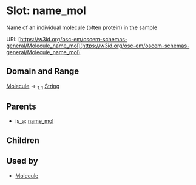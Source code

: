 
# Slot: name_mol

Name of an individual molecule (often protein) in the sample

URI: [https://w3id.org/osc-em/oscem-schemas-general/Molecule_name_mol](https://w3id.org/osc-em/oscem-schemas-general/Molecule_name_mol)


## Domain and Range

[Molecule](Molecule.md) &#8594;  <sub>1..1</sub> [String](types/String.md)

## Parents

 *  is_a: [name_mol](name_mol.md)

## Children


## Used by

 * [Molecule](Molecule.md)
